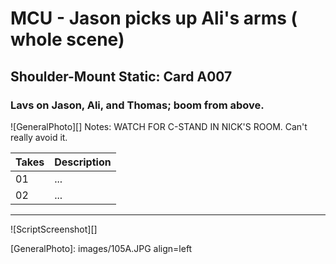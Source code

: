 # MCU - Jason picks up Ali's arms ( whole scene)

## Shoulder-Mount Static: Card A007

### Lavs on Jason, Ali, and Thomas; boom from above.

![GeneralPhoto][]
Notes: WATCH FOR C-STAND IN NICK'S ROOM. Can't really avoid it.

| Takes | Description |
|:---|:----|
| 01 | ... |
| 02 | ... |

----

![ScriptScreenshot][]


[GeneralPhoto]:  images/105A.JPG align=left
